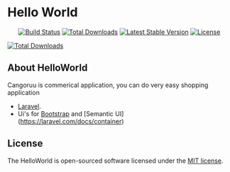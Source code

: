<p align="center"></p>
	<h1>Hello World</h1>
<p align="center">
<a href="https://travis-ci.com/EfecanAltay/helloWorldComposerTutorial"><img src="https://travis-ci.com/EfecanAltay/helloWorldComposerTutorial.svg" alt="Build Status"></a>
<a href="https://travis-ci.com/EfecanAltay/helloWorldComposerTutorial"><img src="https://poser.pugx.org/efecanaltay/hello-world/d/total.svg" alt="Total Downloads"></a>
<a href="https://travis-ci.com/EfecanAltay/helloWorldComposerTutorial"><img src="https://poser.pugx.org/efecanaltay/hello-world/v/stable.svg" alt="Latest Stable Version"></a>
<a href="https://travis-ci.com/EfecanAltay/helloWorldComposerTutorial"><img src="https://poser.pugx.org/efecanaltay/hello-world/license.svg" alt="License"></a>
</p>

[![Total Downloads]()](https://packagist.org/packages/efecanaltay/hello-world)

## About HelloWorld

Cangoruu is commerical application, you can do very easy shopping application


- [Laravel](https://laravel.com/docs/routing).
- Ui's for [Bootstrap](https://laravel.com/docs/container) and [Semantic UI] (https://laravel.com/docs/container)

## License

The HelloWorld is open-sourced software licensed under the [MIT license](https://opensource.org/licenses/MIT).
